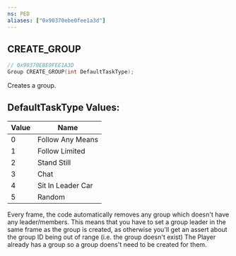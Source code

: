 ```yaml
---
ns: PED
aliases: ["0x90370ebe0fee1a3d"]
---
```

## CREATE_GROUP

```c
// 0x90370EBE0FEE1A3D
Group CREATE_GROUP(int DefaultTaskType);
```

Creates a group.

## DefaultTaskType Values:
| Value | Name |
| --- | --- |
| 0 | Follow Any Means |
| 1 | Follow Limited |
| 2 | Stand Still |
| 3 | Chat |
| 4 | Sit In Leader Car |
| 5 | Random |


Every frame, the code automatically removes any group which doesn't have any leader/members. This means that you have to set a group leader in the same frame as the group is created, as otherwise you'll get an assert about the group ID being out of range (i.e. the group doesn't exist) The Player already has a group so a group doens't need to be created for them.

